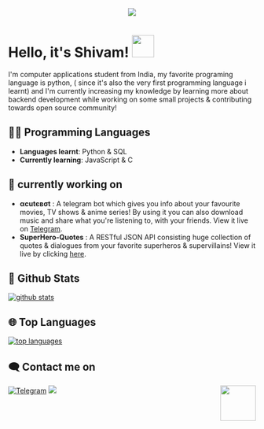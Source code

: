 
<div align="center">
    <img src="https://telegra.ph//file/68c0ddfae091359f3a9b1.png">
</div>

# Hello, it's Shivam! <img src="https://raw.githubusercontent.com/MartinHeinz/MartinHeinz/master/wave.gif" width="45px">

I'm computer applications student from India, my favorite programing language is python, ( since it's also the very first programming language i learnt) and I'm currently increasing my knowledge by learning more about backend development while working on some small projects & contributing towards open source community!
## 👨‍💻 Programming Languages

- **Languages learnt**: Python & SQL
- **Currently learning**: JavaScript & C

## 🚀 currently working on
- **αcutєвσt** : A telegram bot which gives you info about your favourite movies, TV shows & anime series! By using it you can also download music and share what you're listening to, with your friends. View it live on [Telegram](https://t.me/acutebot).
- **SuperHero-Quotes** : A RESTful JSON API consisting huge collection of quotes & dialogues from your favorite superheros & supervillains! View it live by clicking [here](https://superhero-quotes.herokuapp.com/).

##  🐙 **Github Stats**

[![github stats](https://github-readme-stats.vercel.app/api?username=starry69&show_icons=true&theme=radical)](https://github.com/starry69)

## 🌐 **Top Languages**

[![top languages](https://github-readme-stats.vercel.app/api/top-langs/?username=starry69&show_icons=true&theme=radical&layout=compact)](https://github.com/starry69)
   

## 🗨️ Contact me on


[![Telegram](https://img.shields.io/badge/telegram-1b77FF.svg?style=for-the-badge&logo=telegram)](https://t.me/starryboi)
<a href="https://twitter.com/starry_shivam"><img src="https://img.shields.io/badge/Twitter-blue.svg?style=for-the-badge&logo=twitter"></a> <img src="https://64.media.tumblr.com/34784257378ce2c51675599159735772/tumblr_nd3b8i2gL01sedjuto1_400.gifv" align="right" width="72"/>
